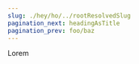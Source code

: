 ```yaml
---
slug: ./hey/ho/../rootResolvedSlug
pagination_next: headingAsTitle
pagination_prev: foo/baz
---
```


Lorem
